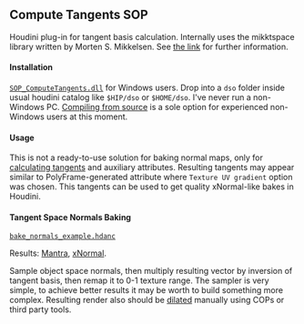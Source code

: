 ## Compute Tangents SOP

Houdini plug-in for tangent basis calculation. Internally uses the mikktspace
library written by Morten S. Mikkelsen. See
[the link](http://wiki.blender.org/index.php/Dev:Shading/Tangent_Space_Normal_Maps)
for further information.

#### Installation

[`SOP_ComputeTangents.dll`](https://github.com/teared/mikktspace-for-houdini/raw/master/SOP_ComputeTangents.dll)
for Windows users. Drop into a `dso` folder inside usual houdini catalog like
`$HIP/dso` or `$HOME/dso`. I've never run a non-Windows PC. [Compiling from source](http://www.sidefx.com/docs/hdk14.0/_h_d_k__intro__compiling.html) is a
sole option for experienced non-Windows users at this moment.

#### Usage
This is not a ready-to-use solution for baking normal maps, only for
[calculating tangents](https://raw.githubusercontent.com/teared/mikktspace-for-houdini/master/source/mikktspace.c) and auxiliary attributes. Resulting tangents
may appear similar to PolyFrame-generated attribute where `Texture UV
gradient` option was chosen. This tangents can be used to get quality
xNormal-like bakes in Houdini.

#### Tangent Space Normals Baking
[`bake_normals_example.hdanc`](https://github.com/teared/mikktspace-for-houdini/raw/master/bake_normals_example.hdanc)

Results: [Mantra](http://i.imgur.com/sFNHdEM.png), [xNormal](http://i.imgur.com/gWL83nP.png).

Sample object space normals, then multiply resulting vector by inversion of
tangent basis, then remap it to 0-1 texture range. The sampler is very simple,
to achieve better results it may be worth to build something more complex.
Resulting render also should be [dilated](http://wiki.polycount.com/wiki/Edge_padding)
manually using COPs or third party tools.

